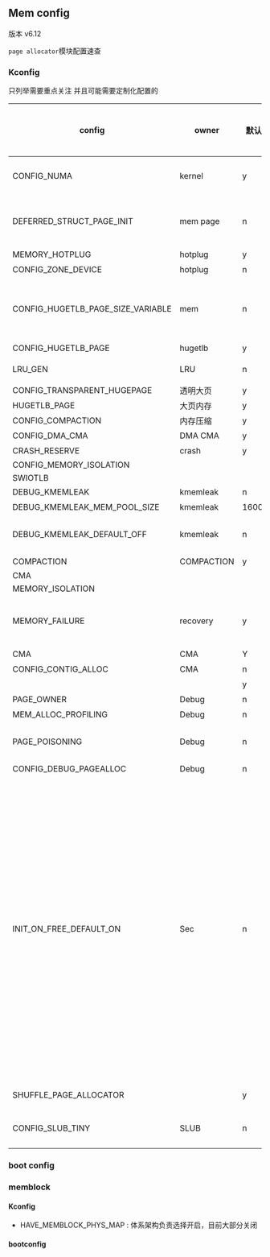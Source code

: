 ## Mem config

版本 v6.12

`page allocator`模块配置速查

### Kconfig

只列举需要重点关注 并且可能需要定制化配置的

| config                            | owner      | 默认值    | 重点关注 | 配置建议                                                                                                                                                                                                                                                                                                                                          |
| --------------------------------- | ---------- | ------ | ---- | --------------------------------------------------------------------------------------------------------------------------------------------------------------------------------------------------------------------------------------------------------------------------------------------------------------------------------------------- |
| CONFIG_NUMA                       | kernel     | y      | 是    | 根据实际情况选择是否开启，关闭会降低一点内存分配复杂性                                                                                                                                                                                                                                                                                                                   |
| DEFERRED_STRUCT_PAGE_INIT         | mem page   | n      | 是    | 推迟`page`初始化到系统支持`kthreads`启动后，通过多线程再大内存场景下优化启动时间                                                                                                                                                                                                                                                                                              |
| MEMORY_HOTPLUG                    | hotplug    | y      | 是    | 按需，不需要的话关闭即可                                                                                                                                                                                                                                                                                                                                  |
| CONFIG_ZONE_DEVICE                | hotplug    | n      | 否    | 按需，不需要的话关闭即可                                                                                                                                                                                                                                                                                                                                  |
| CONFIG_HUGETLB_PAGE_SIZE_VARIABLE | mem        | n      | 否    | 当平台上有多个 HugeTLB 页面大小可用时，允许 pageblock_order 值为动态的，而不仅仅是标准的 HUGETLB_PAGE_ORDER。                                                                                                                                                                                                                                                                 |
| CONFIG_HUGETLB_PAGE               | hugetlb    | y      | 是    | 大页内存页                                                                                                                                                                                                                                                                                                                                         |
| LRU_GEN                           | LRU        | n      | 是    | 多级LRU 回收 性能有帮助 待验证                                                                                                                                                                                                                                                                                                                            |
| CONFIG_TRANSPARENT_HUGEPAGE       | 透明大页       | y      | 是    | 透明大页内存，待验证                                                                                                                                                                                                                                                                                                                                    |
| HUGETLB_PAGE                      | 大页内存       | y      | 是    | 大页内存 待验证                                                                                                                                                                                                                                                                                                                                      |
| CONFIG_COMPACTION                 | 内存压缩       | y      | 是    | 支持内存压缩待验证                                                                                                                                                                                                                                                                                                                                     |
| CONFIG_DMA_CMA                    | DMA CMA    | y      | 否    | DMA支持连续物理内存分配                                                                                                                                                                                                                                                                                                                                 |
| CRASH_RESERVE                     | crash      | y      | 否    | 内核crash之后的预留内存                                                                                                                                                                                                                                                                                                                                |
| CONFIG_MEMORY_ISOLATION           |            |        |      |                                                                                                                                                                                                                                                                                                                                               |
| SWIOTLB                           |            |        |      |                                                                                                                                                                                                                                                                                                                                               |
| DEBUG_KMEMLEAK                    | kmemleak   | n      | 否    | debuig开启定位内存泄漏                                                                                                                                                                                                                                                                                                                                |
| DEBUG_KMEMLEAK_MEM_POOL_SIZE      | kmemleak   | 160000 | 否    | 内存泄漏检测的数组长度                                                                                                                                                                                                                                                                                                                                   |
| DEBUG_KMEMLEAK_DEFAULT_OFF        | kmemleak   | n      | 否    | 在开启kmemleak编译后 默认系统启动处于关闭 需要手动`bootconifg` 开启                                                                                                                                                                                                                                                                                                 |
| COMPACTION                        | COMPACTION | y      | 否    | 内存压缩                                                                                                                                                                                                                                                                                                                                          |
| CMA                               |            |        |      |                                                                                                                                                                                                                                                                                                                                               |
| MEMORY_ISOLATION                  |            |        |      |                                                                                                                                                                                                                                                                                                                                               |
| MEMORY_FAILURE                    | recovery   | y      | 是    | 只要体系架构支持 最好默认开启 有助于系统健壮性 可以处理某些内存错误的情况 利用MCA 和  ECC机制                                                                                                                                                                                                                                                                                         |
| CMA                               | CMA        | Y      | 是    | 连续内存申请                                                                                                                                                                                                                                                                                                                                        |
| CONFIG_CONTIG_ALLOC               | CMA        | n      | 否    |                                                                                                                                                                                                                                                                                                                                               |
|                                   |            | y      | 是    | 是否支持连续内存分配                                                                                                                                                                                                                                                                                                                                    |
| PAGE_OWNER                        | Debug      | n      | 否    | 记录page 的owner                                                                                                                                                                                                                                                                                                                                 |
| MEM_ALLOC_PROFILING               | Debug      | n      | 否    | 用于检测内存性能和泄漏                                                                                                                                                                                                                                                                                                                                   |
| PAGE_POISONING                    | Debug      | n      | 是    | 释放内存后设置中毒标志 在申请时检查，用于内存泄漏检查                                                                                                                                                                                                                                                                                                                   |
| CONFIG_DEBUG_PAGEALLOC            | Debug      | n      | 否    |                                                                                                                                                                                                                                                                                                                                               |
| INIT_ON_FREE_DEFAULT_ON           | Sec        | n      | 是    | 这具有在内核命令行上设置“init_on_free=1”的效果。可以使用“init_on_free=0”禁用此功能。<br/>与“init_on_alloc”类似，启用“init_on_free”后，所有页面分配器和 slab 分配器内存在释放时都将清零，从而消除多种“未初始化堆内存”缺陷，尤其是堆内容暴露。与“init_on_free”的主要区别在于，内存中的数据生存期缩短，因为释放的任何内容都会立即被擦除，这使得实时取证或冷启动内存攻击无法恢复释放的内存内容。<br/>性能影响因工作负载而异，但由于接触“冷”内存区域会产生负面缓存效应，因此比“init_on_alloc”更昂贵。大多数情况下影响为 3-5%。<br/>一些合成工作负载测量结果高达 8%。 |
| SHUFFLE_PAGE_ALLOCATOR            |            | y      | 是    | page_allocator 申请 随机化 性能待验证                                                                                                                                                                                                                                                                                                                   |
| CONFIG_SLUB_TINY                  | SLUB       | n      | 是    | 嵌入式场景 尤其是内存在<16MB的场景下 开启此选项                                                                                                                                                                                                                                                                                                                   |

### boot config

### memblock

#### Kconfig

- HAVE_MEMBLOCK_PHYS_MAP : 体系架构负责选择开启，目前大部分关闭

#### bootconfig
